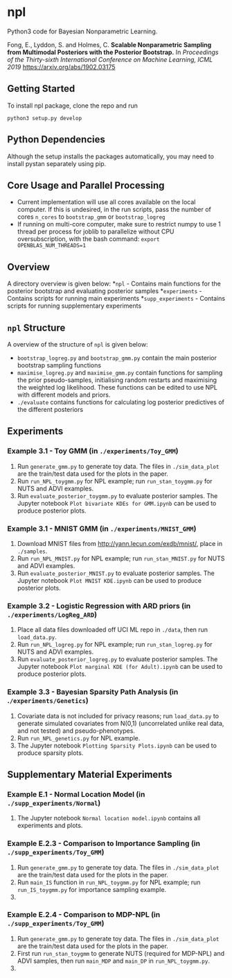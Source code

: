 # npl
Python3 code for Bayesian Nonparametric Learning. 

Fong, E., Lyddon, S. and Holmes, C. **Scalable Nonparametric Sampling from Multimodal Posteriors with the Posterior Bootstrap.** In *Proceedings of the Thirty-sixth International Conference on Machine Learning, ICML 2019*
https://arxiv.org/abs/1902.03175

## Getting Started
To install npl package, clone the repo and run
```
python3 setup.py develop
```
## Python Dependencies
Although the setup installs the packages automatically, you may need to install pystan separately using pip.


## Core Usage and Parallel Processing
* Current implementation will use all cores available on the local computer. If this is undesired, in the run scripts, pass the number of cores `n_cores` to `bootstrap_gmm` or `bootstrap_logreg`
* If running on multi-core computer, make sure to restrict numpy to use 1 thread per process for joblib to parallelize without CPU oversubscription, with the bash command:
`export OPENBLAS_NUM_THREADS=1`

## Overview
A directory overview is given below:
*`npl` - Contains main functions for the posterior bootstrap and evaluating posterior samples
*`experiments` - Contains scripts for running main experiments
*`supp_experiments` - Contains scripts for running supplementary experiments

## `npl` Structure
A overview of the structure of `npl` is given below:
* `bootstrap_logreg.py` and `bootstrap_gmm.py` contain the main posterior bootstrap sampling functions
* `maximise_logreg.py` and `maximise_gmm.py` contain functions for sampling the prior pseudo-samples, initialising random restarts and maximising the weighted log likelihood. These functions can be edited to use NPL with different models and priors.
* `./evaluate` contains functions for calculating log posterior predictives of the different posteriors

## Experiments
### __Example 3.1__ - Toy GMM (in `./experiments/Toy_GMM`)

1. Run `generate_gmm.py` to generate toy data. The files in `./sim_data_plot` are the train/test data used for the plots in the paper.
2. Run `run_NPL_toygmm.py` for NPL example; run `run_stan_toygmm.py` for NUTS and ADVI examples.
3. Run `evaluate_posterior_toygmm.py` to evaluate posterior samples. The Jupyter notebook `Plot bivariate KDEs for GMM.ipynb` can be used to produce posterior plots.

### __Example 3.1__ - MNIST GMM (in `./experiments/MNIST_GMM`)

1. Download MNIST files from http://yann.lecun.com/exdb/mnist/, place in `./samples`.
2. Run `run_NPL_MNIST.py` for NPL example; run `run_stan_MNIST.py` for NUTS and ADVI examples.
3. Run `evaluate_posterior_MNIST.py` to evaluate posterior samples. The Jupyter notebook `Plot MNIST KDE.ipynb` can be used to produce posterior plots.
 


### __Example 3.2__ - Logistic Regression with ARD priors (in `./experiments/LogReg_ARD`)

1. Place all data files downloaded off UCI ML repo in  `./data`, then run `load_data.py`.
2. Run `run_NPL_logreg.py` for NPL example; run `run_stan_logreg.py` for NUTS and ADVI examples.
3. Run `evaluate_posterior_logreg.py` to evaluate posterior samples. The Jupyter notebook `Plot marginal KDE (for Adult).ipynb` can be used to produce posterior plots.


### __Example 3.3__ - Bayesian Sparsity Path Analysis (in .`/experiments/Genetics`)
 
1. Covariate data is not included for privacy reasons; run `load_data.py` to generate simulated covariates from N(0,1) (uncorrelated unlike real data, and not tested) and pseudo-phenotypes. 
2. Run `run_NPL_genetics.py` for NPL example.
3. The Jupyter notebook `Plotting Sparsity Plots.ipynb` can be used to produce sparsity plots.


## Supplementary Material Experiments
### __Example E.1__ - Normal Location Model (in `./supp_experiments/Normal`)

1. The Jupyter notebook `Normal location model.ipynb` contains all experiments and plots.

### __Example E.2.3__ - Comparison to Importance Sampling (in `./supp_experiments/Toy_GMM`)
1. Run `generate_gmm.py` to generate toy data. The files in `./sim_data_plot` are the train/test data used for the plots in the paper.
2. Run `main_IS` function in `run_NPL_toygmm.py` for NPL example; run `run_IS_toygmm.py` for importance sampling example.
3. 


### __Example E.2.4__ - Comparison to MDP-NPL (in `./supp_experiments/Toy_GMM`)
1. Run `generate_gmm.py` to generate toy data. The files in `./sim_data_plot` are the train/test data used for the plots in the paper.
2. First run `run_stan_toygmm` to generate NUTS (required for MDP-NPL) and ADVI samples, then run `main_MDP` and `main_DP` in 
`run_NPL_toygmm.py`.
3.
